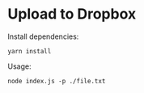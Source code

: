 # Upload to Dropbox

Install dependencies:

```
yarn install
```

Usage:

```
node index.js -p ./file.txt
```
